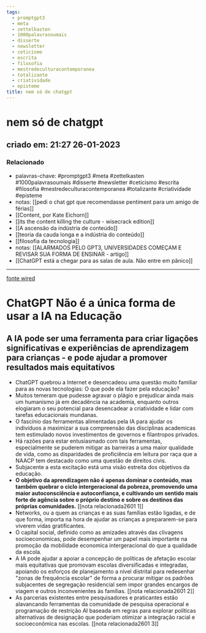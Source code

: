```yaml
---
tags:
  - promptgpt3
  - meta
  - zettelkasten
  - 1000palavrasoumais
  - disserte
  - newsletter
  - ceticismo
  - escrita
  - filosofia
  - mestredeculturacontemporanea
  - totalizante
  - criatividade
  - episteme
title: nem só de chatgpt
---
```


# nem só de chatgpt

## criado em: 21:27 26-01-2023

### Relacionado

- palavras-chave: #promptgpt3 #meta #zettelkasten #1000palavrasoumais #disserte #newsletter #ceticismo #escrita #filosofia #mestredeculturacontemporanea #totalizante #criatividade #episteme 
- notas: [[pedi o chat gpt que recomendasse pentiment para um amigo de férias]]
- [[Content, por Kate Eichorn]]
- [[its the content killing the culture - wisecrack edition]]
- [[A ascensão da indústria de conteúdo]]
- [[teoria da cauda longa e a indústria do conteúdo]]
- [[filosofia da tecnologia]]
- notas: [[ALARMADOS PELO GPT3, UNIVERSIDADES COMEÇAM E REVISAR SUA FORMA DE ENSINAR - artigo]]
- [[ChatGPT está a chegar para as salas de aula. Não entre em pânico]]
---

[fonte wired](https://www.wired.com/story/chatgpt-artificial-intelligence-education-networks/)

# ChatGPT Não é a única forma de usar a IA na Educação

## A IA pode ser uma ferramenta para criar ligações significativas e experiências de aprendizagem para crianças - e pode ajudar a promover resultados mais equitativos

- ChatGPT quebrou a Internet e desencadeou uma questão muito familiar para as novas tecnologias: O que pode ela fazer pela educação?
- Muitos temeram que pudesse agravar o plágio e prejudicar ainda mais um humanismo já em decadência na academia, enquanto outros elogiaram o seu potencial para desencadear a criatividade e lidar com tarefas educacionais mundanas.
- O fascínio das ferramentas alimentadas pela IA para ajudar os indivíduos a maximizar a sua compreensão das disciplinas academicas tem estimulado novos investimentos de governos e filantropos privados.
- Há razões para estar entusiasmado com tais ferramentas, especialmente se puderem mitigar as barreiras a uma maior qualidade de vida, como as disparidades de proficiência em leitura por raça que a NAACP tem destacado como uma questão de direitos civis.
- Subjacente a esta excitação está uma visão estreita dos objetivos da educação.
- **O objetivo da aprendizagem não é apenas dominar o conteúdo, mas também quebrar o ciclo intergeracional da pobreza, promovendo uma maior autoconsciência e autoconfiança, e cultivando um sentido mais forte de agência sobre o próprio destino e sobre os destinos das próprias comunidades.** [[nota relacionada2601 1]]
- Networks, ou a quem as crianças e as suas famílias estão ligadas, e de que forma, importa na hora de ajudar as crianças a prepararem-se para viverem vidas gratificantes.
- O capital social, definido como as amizades através das clivagens socioeconomicas, pode desempenhar um papel mais importante na promoção da mobilidade economica intergeracional do que a qualidade da escola.
- A IA pode ajudar a apoiar a concepção de políticas de afetação escolar mais equitativas que promovam escolas diversificadas e integradas, apoiando os esforços de planejamento a nível distrital para redesenhar "zonas de frequência escolar" de forma a procurar mitigar os padrões subjacentes de segregação residencial sem impor grandes encargos de viagem e outros inconvenientes às famílias. [[nota relacionada2601 2]]
- As parcerias existentes entre pesquisadores e praticantes estão alavancando ferramentas da comunidade de pesquisa operacional e programação de restrição AI baseada em regras para explorar políticas alternativas de designação que poderiam otimizar a integração racial e socioeconômica nas escolas. [[nota relacionada2601 3]]